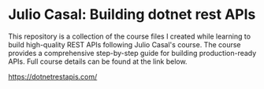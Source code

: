 # Julio Casal: Building dotnet rest APIs

This repository is a collection of the course files I created while learning to build high-quality REST APIs following Julio Casal's course. The course provides a comprehensive step-by-step guide for building production-ready APIs. Full course details can be found at the link below.

https://dotnetrestapis.com/

